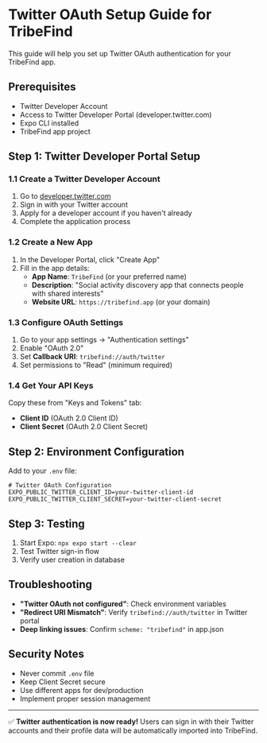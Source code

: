 # Twitter OAuth Setup Guide for TribeFind

This guide will help you set up Twitter OAuth authentication for your TribeFind app.

## Prerequisites

- Twitter Developer Account
- Access to Twitter Developer Portal (developer.twitter.com)
- Expo CLI installed
- TribeFind app project

## Step 1: Twitter Developer Portal Setup

### 1.1 Create a Twitter Developer Account
1. Go to [developer.twitter.com](https://developer.twitter.com)
2. Sign in with your Twitter account
3. Apply for a developer account if you haven't already
4. Complete the application process

### 1.2 Create a New App
1. In the Developer Portal, click "Create App"
2. Fill in the app details:
   - **App Name**: `TribeFind` (or your preferred name)
   - **Description**: "Social activity discovery app that connects people with shared interests"
   - **Website URL**: `https://tribefind.app` (or your domain)

### 1.3 Configure OAuth Settings
1. Go to your app settings → "Authentication settings"
2. Enable "OAuth 2.0" 
3. Set **Callback URI**: `tribefind://auth/twitter`
4. Set permissions to "Read" (minimum required)

### 1.4 Get Your API Keys
Copy these from "Keys and Tokens" tab:
- **Client ID** (OAuth 2.0 Client ID)
- **Client Secret** (OAuth 2.0 Client Secret)

## Step 2: Environment Configuration

Add to your `.env` file:
```env
# Twitter OAuth Configuration
EXPO_PUBLIC_TWITTER_CLIENT_ID=your-twitter-client-id
EXPO_PUBLIC_TWITTER_CLIENT_SECRET=your-twitter-client-secret
```

## Step 3: Testing

1. Start Expo: `npx expo start --clear`
2. Test Twitter sign-in flow
3. Verify user creation in database

## Troubleshooting

- **"Twitter OAuth not configured"**: Check environment variables
- **"Redirect URI Mismatch"**: Verify `tribefind://auth/twitter` in Twitter portal
- **Deep linking issues**: Confirm `scheme: "tribefind"` in app.json

## Security Notes

- Never commit `.env` file
- Keep Client Secret secure
- Use different apps for dev/production
- Implement proper session management

---

✅ **Twitter authentication is now ready!** Users can sign in with their Twitter accounts and their profile data will be automatically imported into TribeFind. 